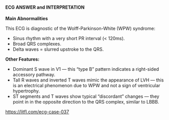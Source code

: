#### ECG ANSWER and INTERPRETATION

**Main Abnormalities**

This ECG is diagnostic of the Wolff-Parkinson-White (WPW) syndrome:
* Sinus rhythm with a very short PR interval (< 120ms).
* Broad QRS complexes. 
* Delta waves = slurred upstroke to the QRS.

**Other Features:**
* Dominant S wave in V1 — this “type B” pattern indicates a right-sided accessory pathway. 
* Tall R waves and inverted T waves mimic the appearance of LVH — this is an electrical phenomenon due to WPW and not a sign of ventricular hypertrophy.
* ST segments and T waves show typical “discordant” changes — they point in in the opposite direction to the QRS complex, similar to LBBB.

<https://litfl.com/ecg-case-037>
